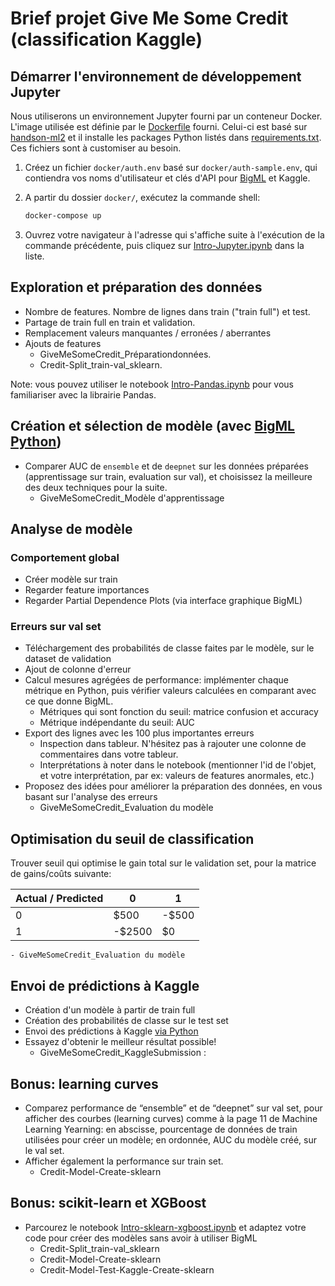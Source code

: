# Brief projet Give Me Some Credit (classification Kaggle)

## Démarrer l'environnement de développement Jupyter

Nous utiliserons un environnement Jupyter fourni par un conteneur Docker. L'image utilisée est définie par le [Dockerfile](docker/Dockerfile) fourni. Celui-ci est basé sur [handson-ml2](https://github.com/ageron/handson-ml2/tree/master/docker) et il installe les packages Python listés dans [requirements.txt](requirements.txt). Ces fichiers sont à customiser au besoin.

1. Créez un fichier `docker/auth.env` basé sur `docker/auth-sample.env`, qui contiendra vos noms d'utilisateur et clés d'API pour [BigML](https://bigml.com) et Kaggle.
2. A partir du dossier `docker/`, exécutez la commande shell:

    ```bash
    docker-compose up
    ```

3. Ouvrez votre navigateur à l'adresse qui s'affiche suite à l'exécution de la commande précédente, puis cliquez sur [Intro-Jupyter.ipynb](Intro-Jupyter.ipynb) dans la liste.

## Exploration et préparation des données

* Nombre de features. Nombre de lignes dans train ("train full") et test. 
* Partage de train full en train et validation.
* Remplacement valeurs manquantes / erronées / aberrantes
* Ajouts de features
    - GiveMeSomeCredit_Préparationdonnées.
    - Credit-Split_train-val_sklearn.

Note: vous pouvez utiliser le notebook [Intro-Pandas.ipynb](Intro-Pandas.ipynb) pour vous familiariser avec la librairie Pandas.

## Création et sélection de modèle (avec [BigML Python](http://bigml.readthedocs.io))

* Comparer AUC de `ensemble` et de `deepnet` sur les données préparées (apprentissage sur train, evaluation sur val), et choisissez la meilleure des deux techniques pour la suite.
    - GiveMeSomeCredit_Modèle d'apprentissage

## Analyse de modèle

### Comportement global

* Créer modèle sur train
* Regarder feature importances
* Regarder Partial Dependence Plots (via interface graphique BigML)

### Erreurs sur val set

* Téléchargement des probabilités de classe faites par le modèle, sur le dataset de validation
* Ajout de colonne d'erreur
* Calcul mesures agrégées de performance: implémenter chaque métrique en Python, puis vérifier valeurs calculées en comparant avec ce que donne BigML.
  * Métriques qui sont fonction du seuil: matrice confusion et accuracy
  * Métrique indépendante du seuil: AUC
* Export des lignes avec les 100 plus importantes erreurs
  * Inspection dans tableur. N'hésitez pas à rajouter une colonne de commentaires dans votre tableur.
  * Interprétations à noter dans le notebook (mentionner l'id de l'objet, et votre interprétation, par ex: valeurs de features anormales, etc.)
* Proposez des idées pour améliorer la préparation des données, en vous basant sur l'analyse des erreurs
    - GiveMeSomeCredit_Evaluation du modèle

## Optimisation du seuil de classification

Trouver seuil qui optimise le gain total sur le validation set, pour la matrice de gains/coûts suivante:

  | Actual / Predicted | 0 | 1 |
  |--------------------|---|---|
  | 0 | $500 | -$500 |
  | 1 | -$2500 | $0 |
    - GiveMeSomeCredit_Evaluation du modèle

## Envoi de prédictions à Kaggle

* Création d'un modèle à partir de train full
* Création des probabilités de classe sur le test set
* Envoi des prédictions à Kaggle [via Python](https://github.com/kaggle/kaggle-api)
* Essayez d'obtenir le meilleur résultat possible!
    - GiveMeSomeCredit_KaggleSubmission : 

## Bonus: learning curves

* Comparez performance de “ensemble” et de “deepnet” sur val set, pour afficher des courbes (learning curves) comme à la page 11 de Machine Learning Yearning: en abscisse, pourcentage de données de train utilisées pour créer un modèle; en ordonnée, AUC du modèle créé, sur le val set.
* Afficher également la performance sur train set.
    - Credit-Model-Create-sklearn

## Bonus: scikit-learn et XGBoost

* Parcourez le notebook [Intro-sklearn-xgboost.ipynb](Intro-sklearn-xgboost.ipynb) et adaptez votre code pour créer des modèles sans avoir à utiliser BigML
    - Credit-Split_train-val_sklearn
    - Credit-Model-Create-sklearn
    - Credit-Model-Test-Kaggle-Create-sklearn

